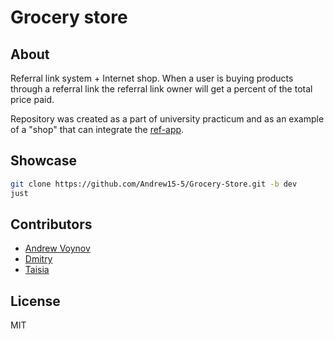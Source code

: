 # Grocery store

## About

Referral link system + Internet shop. When a user is buying products through a
referral link the referral link owner will get a percent of the total price
paid.

Repository was created as a part of university practicum and as an example of a
"shop" that can integrate the [ref-app](<https://github.com/Andrew15-5/ref-app>).

## Showcase

```sh
git clone https://github.com/Andrew15-5/Grocery-Store.git -b dev
just
```

## Contributors

* [Andrew Voynov](https://github.com/Andrew15-5)
* [Dmitry](https://github.com/CoolichWithYou)
* [Taisia](https://github.com/TaisiaOtroshenko)

## License

MIT
